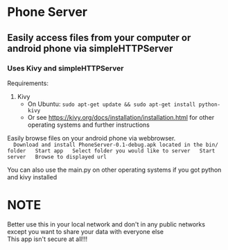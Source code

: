 # Phone Server
## Easily access files from your computer or android phone via simpleHTTPServer
### Uses Kivy and simpleHTTPServer

Requirements:  
1. Kivy
    * On Ubuntu: `sudo apt-get update && sudo apt-get install python-kivy`
    * Or see https://kivy.org/docs/installation/installation.html for other operating systems and further instructions


Easily browse files on your android phone via webbrowser.  
`  
Download and install PhoneServer-0.1-debug.apk located in the bin/ folder  
Start app  
Select folder you would like to server  
Start server  
Browse to displayed url  
  `

You can also use the main.py on other operating systems if you got python and kivy installed  

# NOTE  
Better use this in your local network and don't in any public networks  
except you want to share your data with everyone else  
This app isn't secure at all!!!  
